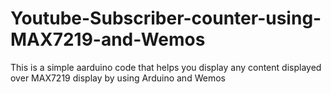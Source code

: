 # Youtube-Subscriber-counter-using-MAX7219-and-Wemos
This is a  simple aarduino code that helps you display any content displayed over MAX7219 display by using Arduino and Wemos
